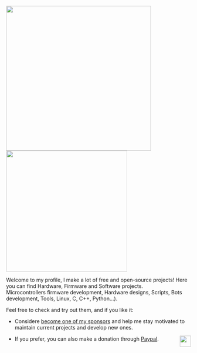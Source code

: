
<img src="https://github-readme-stats.vercel.app/api?username=J-Rios&show_icons=true&theme=vue" width="395"/> <img src="https://github-readme-stats.vercel.app/api/top-langs?username=J-Rios&layout=compact&theme=vue" width="330"/> 

Welcome to my profile, I make a lot of free and open-source projects! Here you can find Hardware, Firmware and Software projects.  
Microcontrollers firmware development, Hardware designs, Scripts, Bots development, Tools, Linux, C, C++, Python...).

Feel free to check and try out them, and if you like it:

- Considere [become one of my sponsors](https://github.com/sponsors/J-Rios) and help me stay motivated to maintain current projects and develop new ones.

- If you prefer, you can also make a donation through [Paypal](https://www.paypal.me/josrios). <img src="https://github.githubassets.com/images/mona-whisper.gif" align="right" width="30">
